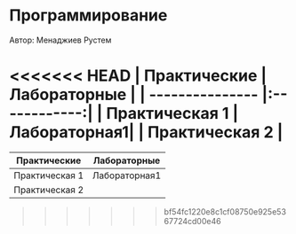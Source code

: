 # Программирование
Автор: Менаджиев Рустем

<<<<<<< HEAD
|	Практические	| Лабораторные |
|   --------------- |:------------:|
|   Практическая 1  | Лабораторная1|
|	Практическая 2	|
=======
|	      Практические      	|     Лабораторные       |
|   --------------------    |  :------------------:  |
|   Практическая 1          |     Лабораторная1      |
|	  Практическая 2	        |
>>>>>>> bf54fc1220e8c1cf08750e925e5367724cd00e46
